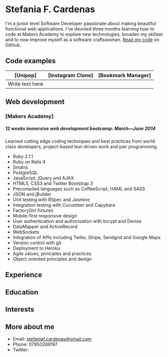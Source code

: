 Stefania F. Cardenas
===========
I'm a junior level Software Developer passionate about making beautiful functional web applications. I've devoted three months learning how to code at Makers Academy to explore new technologies, broaden my skillset and to now improve myself as a software craftswoman. [Read my code] on GitHub.

Code examples
-------------

| [Unipop] | [Instagram Clone] | [Bookmark Manager] |
| ------------- | ------------ | ---------- |
| Write text here |

Web development
---------------

### [Makers Academy]
##### 12 weeks immersive web development bootcamp: March—June 2014
Learned cutting edge coding techniques and best practices from world class developers, project-based test-driven work and pair programming.

- Ruby 2.1.1
- Ruby on Rails 4
- Sinatra
- PostgreSQL
- JavaScript, jQuery and AJAX
- HTML5, CSS3 and Twitter Bootstrap 3
- Precompiled languages such as CoffeeScript, HAML and SASS
- JSON and jBuilder
- Unit testing with RSpec and Jasmine
- Integration testing with Cucumber and Capybara
- FactoryGirl fixtures
- Mobile-first responsive design
- User authentication and authorisation with bcrypt and Devise
- DataMapper and ActiveRecord
- WebSockets
- Integration of APIs including Twilio, Stripe, Sendgrid and Google Maps
- Version control with git
- Deployment to Heroku
- Agile values, principles and practices
- Object­ oriented principles and design

Experience
---------------


Education
---------


Interests
---------



More about me
-------------

- Email: stefaniaf.cardenas@gmail.com
- Phone: 07950289197
- Twitter: 

[Read my code]:http://github.com/stefaniacardenas

